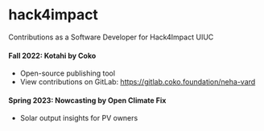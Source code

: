 # hack4impact
Contributions as a Software Developer for Hack4Impact UIUC
#### Fall 2022: Kotahi by Coko
- Open-source publishing tool
- View contributions on GitLab: https://gitlab.coko.foundation/neha-vard

#### Spring 2023: Nowcasting by Open Climate Fix
- Solar output insights for PV owners
